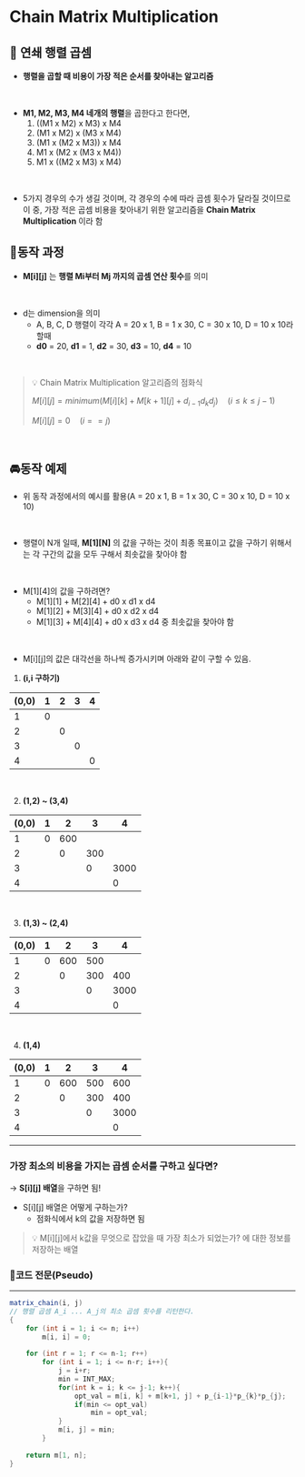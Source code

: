 # **Chain Matrix Multiplication**

## 📌 연쇄 행렬 곱셈

- **행렬을 곱할 때 비용이 가장 적은 순서를 찾아내는 알고리즘**

</br>

- **M1, M2, M3, M4 네개의 행렬**을 곱한다고 한다면,
    1. ((M1 x M2) x M3) x M4
    2. (M1 x M2) x (M3 x M4)
    3. (M1 x (M2 x M3)) x M4
    4. M1 x (M2 x (M3 x M4))
    5. M1 x ((M2 x M3) x M4)

</br>

- 5가지 경우의 수가 생길 것이며, 각 경우의 수에 따라 곱셈 횟수가 달라질 것이므로 이 중, 가장 적은 곱셈 비용을 찾아내기 위한 알고리즘을 **Chain Matrix Multiplication** 이라 함

## 🚗동작 과정

- **M[i][j]** 는 **행렬 Mi부터 Mj 까지의 곱셈 연산 횟수**를 의미

</br>

- d는 dimension을 의미
    - A, B, C, D 행렬이 각각 A = 20 x 1, B = 1 x 30, C = 30 x 10, D = 10 x 10라 할때
    - **d0** = 20, **d1** = 1, **d2** = 30, **d3** = 10, **d4** = 10

<aside>
    
</br>
  
> 💡 Chain Matrix Multiplication 알고리즘의 점화식
>
> $M[i][j]=minimum(M[i][k]+M[k+1][j]+d_{i-1}d_kd_j)\quad(i\leq k \leq j-1)$
>
> $M[i][j]=0 \quad(i==j)$

</aside>

</br>

## 🚘동작 예제

- 위 동작 과정에서의 예시를 활용(A = 20 x 1, B = 1 x 30, C = 30 x 10, D = 10 x 10)

</br>

- 행렬이 N개 일때, **M[1][N]** 의 값을 구하는 것이 최종 목표이고 값을 구하기 위해서는 각 구간의 값을 모두 구해서 최솟값을 찾아야 함

</br>

- M[1][4]의 값을 구하려면?
    - M[1][1] + M[2][4] + d0 x d1 x d4
    - M[1][2] + M[3][4] + d0 x d2 x d4
    - M[1][3] + M[4][4] + d0 x d3 x d4 중 최솟값을 찾아야 함

</br>

- M[i][j]의 값은 대각선을 하나씩 증가시키며 아래와 같이 구할 수 있음.
1. **(i,i 구하기)**

| (0,0) | 1 | 2 | 3 | 4 |
| --- | --- | --- | --- | --- |
| 1 | 0 |  |  |  |
| 2 |  | 0 |  |  |
| 3 |  |  | 0 |  |
| 4 |  |  |  | 0 |

</br>

2. **(1,2) ~ (3,4)**

| (0,0) | 1 | 2 | 3 | 4 |
| --- | --- | --- | --- | --- |
| 1 | 0 | 600 |  |  |
| 2 |  | 0 | 300 |  |
| 3 |  |  | 0 | 3000 |
| 4 |  |  |  | 0 |

</br>

3. **(1,3) ~ (2,4)**

| (0,0) | 1 | 2 | 3 | 4 |
| --- | --- | --- | --- | --- |
| 1 | 0 | 600 | 500 |  |
| 2 |  | 0 | 300 | 400 |
| 3 |  |  | 0 | 3000 |
| 4 |  |  |  | 0 |

</br>

4. **(1,4)**

| (0,0) | 1 | 2 | 3 | 4 |
| --- | --- | --- | --- | --- |
| 1 | 0 | 600 | 500 | 600 |
| 2 |  | 0 | 300 | 400 |
| 3 |  |  | 0 | 3000 |
| 4 |  |  |  | 0 |

---

### 가장 최소의 비용을 가지는 곱셈 순서를 구하고 싶다면?

→ **S[i][j] 배열**을 구하면 됨!

- S[i][j] 배열은 어떻게 구하는가?
    - 점화식에서 k의 값을 저장하면 됨

<aside>
  
> 💡 M[i][j]에서 k값을 무엇으로 잡았을 때 가장 최소가 되었는가? 에 대한 정보를 저장하는 배열

</aside>

### 📝코드 전문(Pseudo)

---

```java
matrix_chain(i, j)
// 행렬 곱셈 A_i ... A_j의 최소 곱셈 횟수를 리턴한다.
{
    for (int i = 1; i <= n; i++)
        m[i, i] = 0;
    
    for (int r = 1; r <= n-1; r++)
        for (int i = 1; i <= n-r; i++){
            j = i+r;
            min = INT_MAX;
            for(int k = i; k <= j-1; k++){
                opt_val = m[i, k] + m[k+1, j] + p_{i-1}*p_{k}*p_{j};
                if(min <= opt_val)
                    min = opt_val;
            }
            m[i, j] = min;
        }
        
    return m[1, n];
}
```
